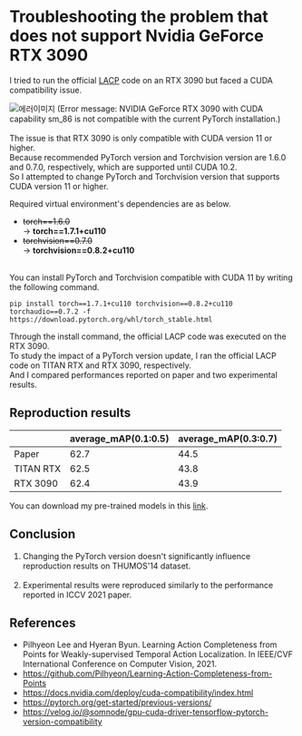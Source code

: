 


# Troubleshooting the problem that does not support Nvidia GeForce RTX 3090

I tried to run the official [LACP](https://github.com/Pilhyeon/Learning-Action-Completeness-from-Points) code on an RTX 3090 but faced a CUDA compatibility issue.<br>

![에러이미지](https://img1.daumcdn.net/thumb/R1280x0/?scode=mtistory2&fname=https%3A%2F%2Fblog.kakaocdn.net%2Fdn%2FbubhWo%2FbtrTltOPyFf%2FuDqUqarRJ1iCEotmOwlvOk%2Fimg.png)
(Error message: NVIDIA GeForce RTX 3090 with CUDA capability sm_86 is not compatible with the current PyTorch installation.)<br><br>
The issue is that RTX 3090 is only compatible with CUDA version 11 or higher.<br>
Because recommended PyTorch version and Torchvision version are 1.6.0 and 0.7.0, respectively, which are supported until CUDA 10.2.<br>
So I attempted to change PyTorch and Torchvision version that supports CUDA version 11 or higher.<br>

Required virtual environment's dependencies are as below.<br>
- ~~torch==1.6.0~~<br>
-> **torch==1.7.1+cu110**<br>
- ~~torchvision==0.7.0~~<br>
-> **torchvision==0.8.2+cu110**<br><br>

You can install PyTorch and Torchvision compatible with CUDA 11 by writing the following command.<br>
```
pip install torch==1.7.1+cu110 torchvision==0.8.2+cu110 torchaudio==0.7.2 -f https://download.pytorch.org/whl/torch_stable.html
```
Through the install command, the official LACP code was executed on the RTX 3090. <br>
To study the impact of a PyTorch version update, I ran the official LACP code on TITAN RTX and RTX 3090, respectively.<br>
And I compared performances reported on paper and two experimental results.<br>

## Reproduction results
||average_mAP(0.1:0.5)|average_mAP(0.3:0.7)|
|----------------|----------------|----------------|
|Paper|62.7|44.5|
|TITAN RTX|62.5|43.8|
|RTX 3090|62.4|43.9|

You can download my pre-trained models in this [link](https://drive.google.com/drive/folders/1Y0BaRwbALN6-VlHfqfCoPdmeSeEOveIc?usp=sharing).
## **Conclusion**
1. Changing the PyTorch version doesn't significantly influence reproduction results on THUMOS'14 dataset.<br><br>
2. Experimental results were reproduced similarly to the performance reported in ICCV 2021 paper.<br>
## References
* Pilhyeon Lee and Hyeran Byun. Learning Action Completeness from Points for Weakly-supervised Temporal Action Localization. In IEEE/CVF International Conference on Computer Vision, 2021.<br>
* https://github.com/Pilhyeon/Learning-Action-Completeness-from-Points<br>
* https://docs.nvidia.com/deploy/cuda-compatibility/index.html<br>
* https://pytorch.org/get-started/previous-versions/<br>
* https://velog.io/@somnode/gpu-cuda-driver-tensorflow-pytorch-version-compatibility<br>
